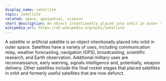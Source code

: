 ```yaml
---
display_name: satellite
topic: satellite
related: space, geospatial, science
short_description: An object intentionally placed into orbit in outer space for a variety of uses.
wikipedia_url: https://en.wikipedia.org/wiki/Satellite
---
```

A satellite or artificial satellite is an object intentionally placed into orbit in outer space. Satellites have a variety of uses, including communication relay, weather forecasting, navigation (GPS), broadcasting, scientific research, and Earth observation. Additional military uses are reconnaissance, early warning, signals intelligence and, potentially, weapon delivery. Other satellites include the final rocket stages that placed satellites in orbit and formerly useful satellites that are now defunct.
